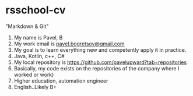 # rsschool-cv
"Markdown &amp; Git"


1. My name is Pavel, B
2. My work email is pavel.bogretsov@gmail.com
3. My goal is to learn everything new and competently apply it in practice.
4. Java, Kotlin, c++, C#
5. My local repository is https://github.com/pavelupward?tab=repositories
6. Basically, my code exists on the repositories of the company where I worked or work)
7. Higher education, automation engineer
8. English..Likely B+

